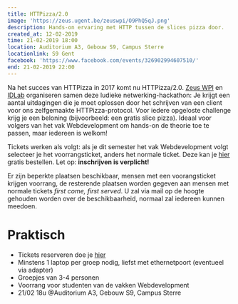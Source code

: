 ```yaml
---
title: HTTPizza/2.0
image: 'https://zeus.ugent.be/zeuswpi/O9PhQ5qJ.png'
description: Hands-on ervaring met HTTP tussen de slices pizza door.
created_at: 12-02-2019
time: 21-02-2019 18:00
location: Auditorium A3, Gebouw S9, Campus Sterre
locationlink: S9 Gent
facebook: 'https://www.facebook.com/events/326902994607510/'
end: 21-02-2019 22:00
---
```


Na het succes van HTTPizza in 2017 komt nu HTTPizza/2.0. [Zeus WPI](https://zeus.gent/) en [IDLab](http://idlab.technology/)
organiseren samen deze ludieke netwerking-hackathon: Je krijgt een aantal
uitdagingen die je moet oplossen door het schrijven van een client voor ons
zelfgemaakte HTTPizza-protocol. Voor iedere opgeloste challenge krijg je een
beloning (bijvoorbeeld: een gratis slice pizza). Ideaal voor volgers van het vak
Webdevelopment om hands-on de theorie toe te passen, maar iedereen is welkom!

Tickets werken als volgt: als je dit semester het vak Webdevelopment volgt selecteer je het voorrangsticket, anders het normale ticket. Deze kan je [hier](https://event.fkgent.be/events/229) gratis bestellen. Let op: **inschrijven is verplicht!**

Er zijn beperkte plaatsen beschikbaar, mensen met een voorangsticket krijgen voorrang, de resterende plaatsen worden gegeven aan mensen met normale tickets _first come, first served_. U zal via mail op de hoogte gehouden worden over de beschikbaarheid, normaal zal iedereen kunnen meedoen.

# Praktisch

- Tickets reserveren doe je [hier](https://event.fkgent.be/events/229)
- Minstens 1 laptop per groep nodig, liefst met ethernetpoort (eventueel via adapter)
- Groepjes van 3-4 personen
- Voorrang voor studenten van de vakken Webdevelopment
- 21/02 18u @Auditorium A3, Gebouw S9, Campus Sterre

